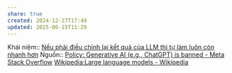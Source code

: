 ```yaml
---
share: true
created: 2024-12-27T17:49
updated: 2025-06-15T11:29
---
```

Khái niệm:: 
[Nếu phải điều chỉnh lại kết quả của LLM thì tự làm luôn còn nhanh hơn](./N%E1%BA%BFu%20ph%E1%BA%A3i%20%C4%91i%E1%BB%81u%20ch%E1%BB%89nh%20l%E1%BA%A1i%20k%E1%BA%BFt%20qu%E1%BA%A3%20c%E1%BB%A7a%20LLM%20th%C3%AC%20t%E1%BB%B1%20l%C3%A0m%20lu%C3%B4n%20c%C3%B2n%20nhanh%20h%C6%A1n.md)
Nguồn:: [Policy: Generative AI (e.g., ChatGPT) is banned - Meta Stack Overflow](https://meta.stackoverflow.com/q/421831/3416774)
[Wikipedia:Large language models - Wikipedia](https://en.wikipedia.org/wiki/Wikipedia:Large_language_models)